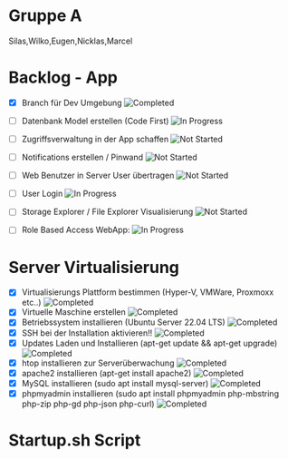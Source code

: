 # Gruppe A
Silas,Wilko,Eugen,Nicklas,Marcel
# Backlog - App
- [x] Branch für Dev Umgebung ![Completed](https://img.shields.io/badge/Status-Completed-green)
- [ ] Datenbank Model erstellen (Code First) ![In Progress](https://img.shields.io/badge/Status-In%20Progress-orange)
- [ ] Zugriffsverwaltung in der App schaffen ![Not Started](https://img.shields.io/badge/Status-Not%20Started-red)
- [ ] Notifications erstellen / Pinwand  ![Not Started](https://img.shields.io/badge/Status-Not%20Started-red)
- [ ] Web Benutzer in Server User übertragen ![Not Started](https://img.shields.io/badge/Status-Not%20Started-red)
- [ ] User Login ![In Progress](https://img.shields.io/badge/Status-In%20Progress-orange)
- [ ] Storage Explorer / File Explorer Visualisierung  ![Not Started](https://img.shields.io/badge/Status-Not%20Started-red)
- [ ] Role Based Access WebApp: ![In Progress](https://img.shields.io/badge/Status-In%20Progress-orange)


# Server Virtualisierung
- [x] Virtualisierungs Plattform bestimmen (Hyper-V, VMWare, Proxmoxx etc..) ![Completed](https://img.shields.io/badge/Status-Completed-green)
- [x] Virtuelle Maschine erstellen ![Completed](https://img.shields.io/badge/Status-Completed-green)
- [x] Betriebssystem installieren (Ubuntu Server 22.04 LTS) ![Completed](https://img.shields.io/badge/Status-Completed-green)
- [x] SSH bei der Installation aktivieren!! ![Completed](https://img.shields.io/badge/Status-Completed-green)
- [x] Updates Laden und Installieren (apt-get update && apt-get upgrade) ![Completed](https://img.shields.io/badge/Status-Completed-green)
- [x] htop installieren zur Serverüberwachung ![Completed](https://img.shields.io/badge/Status-Completed-green)
- [x] apache2 installieren (apt-get install apache2) ![Completed](https://img.shields.io/badge/Status-Completed-green)
- [x] MySQL installieren (sudo apt install mysql-server) ![Completed](https://img.shields.io/badge/Status-Completed-green)
- [x] phpmyadmin installieren (sudo apt install phpmyadmin php-mbstring php-zip php-gd php-json php-curl) ![Completed](https://img.shields.io/badge/Status-Completed-green)

# Startup.sh Script


<!-- 
Für Das Backlog bitte die tasks mit folgenden Badges je nach status markieren:
noch nicht gestarted: ![Not Started](https://img.shields.io/badge/Status-Not%20Started-red)
im doing: ![In Progress](https://img.shields.io/badge/Status-In%20Progress-orange)
abgeschlossen: ![Completed](https://img.shields.io/badge/Status-Completed-green)
-->

